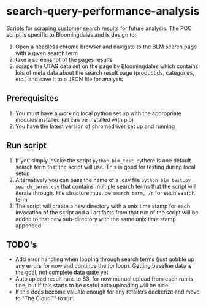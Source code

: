 # search-query-performance-analysis
Scripts for scraping customer search results for future analysis.  The POC script is specific to Bloomingdales and is design to:
1. Open a headless chrome browser and navigate to the BLM search page with a given search term
2. take a screenshot of the pages results
3. scrape the UTAG data set on the page by Bloomingdales which contains lots of meta data about the search result page (productids, categories, etc.) and save it to a JSON file for analysis
## Prerequisites
1. You must have a working local python set up with the appropriate modules installed (all can be installed with pip)
2. You have the latest version of [chromedriver](https://chromedriver.chromium.org/) set up and running
## Run script 
1. If you simply invoke the script `python blm_test.py`there is one default search term that the script will use.  This is good for testing during local setup
2. Alternatively you can pass the name of a .csv file `python blm_test.py search_terms.csv` that contains multiple search terms that the script will iterate through.  File structure must be `search term, /n` for each search term
3. The script will create a new directory with a unix time stamp for each invocation of the script and all artifacts from that run of the script will be added to that new sub-directory with the same unix time stamp appended
## TODO's
- Add error handling when looping through search terms (just gobble up any errors for now and continue the for loop).  Getting baseline data is the goal, not complete data quite yet
- Auto upload result runs to S3, for now manual upload from each run is fine, but if this starts to be useful auto uploading will be nice
- If this does become valuale enough for any retailers dockerize and move to "The Cloud™" to run.
